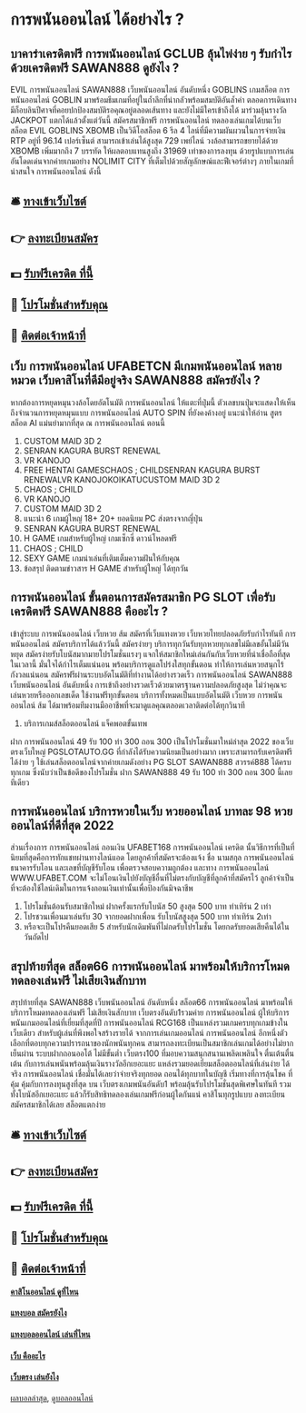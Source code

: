 # การพนันออนไลน์ ได้อย่างไร ?
## บาคาร่าเครดิตฟรี การพนันออนไลน์ GCLUB ลุ้นไพ่ง่าย ๆ รับกำไรด้วยเครดิตฟรี SAWAN888 ดูยังไง ?
EVIL การพนันออนไลน์ SAWAN888 เว็บพนันออนไลน์ อันดับหนึ่ง GOBLINS เกมสล็อต การพนันออนไลน์ GOBLIN มาพร้อมธีมเกมที่อยู่ในถ้ำลึกที่น่ากลัวพร้อมสมบัติอันล้ำค่า ตลอดการเดินทางมีก็อบลินปีศาจที่คอยปกป้องสมบัติรอคุณอยู่ตลอดเส้นทาง และยังไม่มีใครเข้าถึงได้ มาร่วมลุ้นรางวัล JACKPOT แตกได้แล้วตั้งแต่วันนี้ สมัครสมาชิกฟรี การพนันออนไลน์ ทดลองเล่นเกมได้บนเว็บ
สล็อต EVIL GOBLINS XBOMB เป็นวิดีโอสล็อต 6 รีล 4 ไลน์ที่มีความผันผวนในการจ่ายเงิน RTP อยู่ที่ 96.14 เปอร์เซ็นต์ สามารถเข้าเล่นได้สูงสุด 729 เพย์ไลน์ วงล้อสามารถขยายได้ด้วย XBOMB เพิ่มมากถึง 7 บรรทัด ให้ผลตอบแทนสูงถึง 31969 เท่าของการลงทุน ด้วยรูปแบบการเล่นอันโดดเด่นจากค่ายเกมอย่าง NOLIMIT CITY ที่เต็มไปด้วยสัญลักษณ์และฟีเจอร์ต่างๆ ภายในเกมที่น่าสนใจ การพนันออนไลน์ ดังนี้

## 🛎 [ทางเข้าเว็บไซต์](https://bit.ly/3SdLNi2)
## 👉 [ลงทะเบียนสมัคร](https://bit.ly/3SdLNi2)
## 💵 [รับฟรีเครดิต ที่นี้](https://bit.ly/3dyRKHj)
## 👑 [โปรโมชั่นสำหรับคุณ](https://bit.ly/3dyRKHj)
## 📱 [ติดต่อเจ้าหน้าที่](https://bit.ly/3dyRKHj)

## เว็บ การพนันออนไลน์ UFABETCN มีเกมพนันออนไลน์ หลายหมวด เว็บคาสิโนที่ดีมีอยู่จริง SAWAN888 สมัครยังไง ?
หากต้องการหยุดหมุนวงล้อโดยอัตโนมัติ การพนันออนไลน์ ให้แตะที่ปุ่มนี้ ตัวเลขบนปุ่มจะแสดงให้เห็นถึงจำนวนการหยุดหมุนแบบ การพนันออนไลน์ AUTO SPIN ที่ยังคงค้างอยู่ แนะนำให้อ่าน สูตรสล็อต AI แม่นยำมากที่สุด ณ การพนันออนไลน์ ตอนนี้
1. CUSTOM MAID 3D 2
2. SENRAN KAGURA BURST RENEWAL
3. VR KANOJO
4. FREE HENTAI GAMESCHAOS ; CHILDSENRAN KAGURA BURST RENEWALVR KANOJOKOIKATUCUSTOM MAID 3D 2
5. CHAOS ; CHILD
6. VR KANOJO
7. CUSTOM MAID 3D 2
8. แนะนำ 6 เกมผู้ใหญ่ 18+ 20+ ยอดนิยม PC ส่งตรงจากญี่ปุ่น
9. SENRAN KAGURA BURST RENEWAL
10. H GAME เกมสำหรับผู้ใหญ่ เกมเซ็กซี่ ดาวน์โหลดฟรี
11. CHAOS ; CHILD
12. SEXY GAME เกมน่าเล่นที่เติมเต็มความฝันให้กับคุณ
13. ข้อสรุป ติดตามข่าวสาร H GAME สำหรับผู้ใหญ่ ได้ทุกวัน

## การพนันออนไลน์ ขั้นตอนการสมัครสมาชิก PG SLOT เพื่อรับเครดิตฟรี SAWAN888 คืออะไร ?
เข้าสู่ระบบ การพนันออนไลน์ เว็บหวย ส้ม สมัครที่เว็บแทงหวย เว็บหวยไทยปลอดภัยรับกำไรทันที การพนันออนไลน์ สมัครบริการได้แล้ววันนี้ สมัครง่ายๆ บริการทุกวันรับทุกหวยทุกเลขไม่มีเลขอั้นไม่มีวันหยุด สมัครง่ายรับโบนัสมากมายโปรโมชั่นแรงๆ แจกให้สมาชิกใหม่เล่นกันกับเว็บหวยที่น่าเชื่อถือที่สุดในเวลานี้ มั่นใจได้กำไรเต็มแน่นอน พร้อมบริการดูแลโปร่งใสทุกขั้นตอน ทำให้การเล่นหวยสนุกไร้กังวลแน่นอน สมัครฟรีผ่านระบบอัตโนมัติที่ทำงานได้อย่างรวดเร็ว การพนันออนไลน์ SAWAN888 เว็บพนันออนไลน์ อันดับหนึ่ง การเข้าถึงอย่างรวดเร็วด้วยมาตรฐานความปลอดภัยสูงสุด ไม่ว่าคุณจะเล่นหวยหรือออกเลขเด็ด ใช้งานฟรีทุกขั้นตอน บริการทั้งหมดเป็นแบบอัตโนมัติ เว็บหวย การพนันออนไลน์ ส้ม ได้มาพร้อมทีมงานมืออาชีพที่จะมาดูแลคุณตลอดเวลาติดต่อได้ทุกวินาที
1. บริการเกมส์สล็อตออนไลน์ แจ็คพอตขั้นเทพ

ฝาก การพนันออนไลน์ 49 รับ 100 ทํา 300 ถอน 300 เป็นโปรโมชั่นมาใหม่ล่าสุด 2022 ของเว็บตรงเว็บใหญ่ PGSLOTAUTO.GG ที่กำลังได้รับความนิยมเป็นอย่างมาก เพราะสามารถรับเครดิตฟรีได้ง่าย ๆ ใช้เล่นสล็อตออนไลน์จากค่ายเกมดังอย่าง PG SLOT SAWAN888 สวรรค์888 ได้ครบทุกเกม ซึ่งนับว่าเป็นข้อดีของโปรโมชั่น ฝาก SAWAN888 49 รับ 100 ทํา 300 ถอน 300 นี้เลยทีเดียว

## การพนันออนไลน์ บริการหวยในเว็บ หวยออนไลน์ บาทละ 98 หวยออนไลน์ที่ดีที่สุด 2022
ส่วนเรื่องการ การพนันออนไลน์ ถอนเงิน UFABET168 การพนันออนไลน์ เครดิต นั้นวิธีการที่เป็นที่นิยมที่สุดคือการทักแชทผ่านทางไลน์แอด โดยลูกค้าที่สมัครจะต้องแจ้ง ชื่อ นามสกุล การพนันออนไลน์ ธนาคารรับโอน และเลขที่บัญชีรับโอน เพื่อตรวจสอบความถูกต้อง และทาง การพนันออนไลน์ WWW.UFABET.COM จะไม่โอนเงินไปยังบัญชีอื่นที่ไม่ตรงกับบัญชีที่ลูกค้าที่สมัครไว้ ลูกค้าจำเป็นที่จะต้องใช้ไลน์เดิมในการแจ้งถอนเงินเท่านั้นเพื่อป้องกันมิจฉาชีพ
1. โปรโมชั่นต้อนรับสมาชิกใหม่ ฝากครั้งแรกรับโบนัส 50 สูงสุด 500 บาท ทำเทิร์น 2 เท่า
2. โปรชวนเพื่อนมาเล่นรับ 30 จากยอดฝากเพื่อน รับโบนัสสูงสุด 500 บาท ทำเทิร์น 2เท่า
3. หรือจะเป็นโปรคืนยอดเสีย 5 สำหรับนักเดิมพันที่ไม่กดรับโปรโมชั่น โดยกดรับยอดเสียคืนได้ในวันถัดไป

## สรุปท้ายที่สุด สล็อต66 การพนันออนไลน์ มาพร้อมให้บริการโหมดทดลองเล่นฟรี ไม่เสียเงินสักบาท
สรุปท้ายที่สุด SAWAN888 เว็บพนันออนไลน์ อันดับหนึ่ง สล็อต66 การพนันออนไลน์ มาพร้อมให้บริการโหมดทดลองเล่นฟรี ไม่เสียเงินสักบาท เว็บตรงอันดับ1รวมค่าย การพนันออนไลน์ ผู้ให้บริการพนันเกมออนไลน์ที่เยี่ยมที่สุดที่ปี การพนันออนไลน์ RCG168 เป็นแหล่งรวมเกมครบทุกเกมข้างในเว็บเดียว สำหรับผู้เล่นที่พึงพอใจสร้างรายได้ จากการเล่นเกมออนไลน์ การพนันออนไลน์ อีกหนึ่งตัวเลือกที่ตอบทุกความปรารถนาของนักพนันทุกคน สามารถลงทะเบียนเป็นสมาชิกเล่นเกมได้อย่างไม่ยากเย็นผ่าน ระบบฝากถอนออโต้ ไม่มีขั้นต่ำ เว็บตรง100 ที่มอบความสนุกสนานเพลิดเพลินใจ ตื่นเต้นตื่นเต้น กับการเล่นพนันพร้อมลุ้นเงินรางวัลอีกเยอะแยะ แหล่งรวมยอดเยี่ยมสล็อตออนไลน์ที่เล่นง่าย ได้จริง การพนันออนไลน์ เชื่อมั่นได้เลยว่าจ่ายจริงทุกยอด ถอนได้ทุกบาทในบัญชี เริ่มทางที่การลุ้นโชค ที่คุ้ม คุ้มกับการลงทุนสูงที่สุด บน เว็บตรงเกมพนันอันดับ1 พร้อมลุ้นรับโปรโมชั่นสุดพิเศษในทันที รวมทั้งโบนัสอีกเยอะแยะ แล้วก็รับสิทธิทดลองเล่นเกมฟรีก่อนผู้ใดกันแน่ คาสิโนทุกรูปแบบ ลงทะเบียนสมัครสมาชิกได้เลย สล็อตแตกง่าย

## 🛎 [ทางเข้าเว็บไซต์](https://bit.ly/3SdLNi2)
## 👉 [ลงทะเบียนสมัคร](https://bit.ly/3SdLNi2)
## 💵 [รับฟรีเครดิต ที่นี้](https://bit.ly/3dyRKHj)
## 👑 [โปรโมชั่นสำหรับคุณ](https://bit.ly/3dyRKHj)
## 📱 [ติดต่อเจ้าหน้าที่](https://bit.ly/3dyRKHj)

#### [คาสิโนออนไลน์ ดูที่ไหน](https://atom.io/themes/คาสิโนออนไลน์%20ดูที่ไหน)
#### [แทงบอล สมัครยังไง](https://atom.io/themes/แทงบอล%20สมัครยังไง)
#### [แทงบอลออนไลน์ เล่นที่ไหน](https://atom.io/themes/แทงบอลออนไลน์%20เล่นที่ไหน)
#### [เว็บ คืออะไร](https://atom.io/themes/เว็บ%20คืออะไร)
#### [เว็บตรง เล่นยังไง](https://atom.io/themes/เว็บตรง%20เล่นยังไง)

[ผลบอลล่าสุด](https://siamsport.tv "ผลบอลล่าสุด"), [ดูบอลออนไลน์](https://siamsport.tv/ดูบอลสด "ดูบอลออนไลน์")